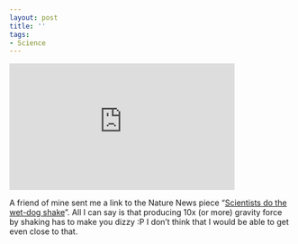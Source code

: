 ```yaml
---
layout: post
title: ''
tags:
- Science
---
```

<iframe width="400" height="225" src="http://www.youtube.com/embed/AFzWJ6P2iyY?rel0" frameborder="0" ></iframe><br/><p>A friend of mine sent me a link to the Nature News piece &#8220;<a href="http://www.nature.com/news/scientists-do-the-wet-dog-shake-1.11177">Scientists do the wet-dog shake</a>&#8221;. All I can say is that producing 10x (or more) gravity force by shaking has to make you dizzy :P I don&#8217;t think that I would be able to get even close to that.</p>
